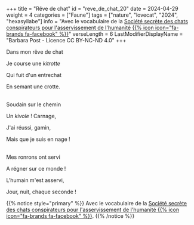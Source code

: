 +++
title = "Rêve de chat"
id = "reve_de_chat_20"
date = 2024-04-29
weight = 4
categories = ["Faune"]
tags = ["nature", "lovecat", "2024", "hexasyllabe"]
info = "Avec le vocabulaire de la [Société secrète des chats conspirateurs pour l'asservissement de l'humanité {{% icon icon=\"fa-brands fa-facebook\" %}}](https://www.facebook.com/groups/lovecat.fr)"
verseLength = 6
LastModifierDisplayName = "Barbara Post - Licence CC BY-NC-ND 4.0"
+++

Dans mon rêve de chat

Je course une *kitrotte*

Qui fuit d'un entrechat

En semant une crotte.

 \
Soudain sur le chemin

Un *kivole* ! Carnage,

J'ai réussi, gamin,

Mais que je suis en nage !

 \
Mes ronrons ont servi

A régner sur ce monde !

L'humain m'est asservi,

Jour, nuit, chaque seconde !

{{% notice style="primary" %}}
Avec le vocabulaire de la [Société secrète des chats conspirateurs pour l'asservissement de l'humanité {{% icon icon="fa-brands fa-facebook" %}}](https://www.facebook.com/groups/lovecat.fr).
{{% /notice %}}
